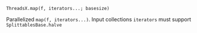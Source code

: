     ThreadsX.map(f, iterators...; basesize)

Parallelized `map(f, iterators...)`.  Input collections `iterators`
must support `SplittablesBase.halve`
